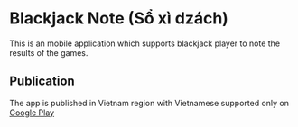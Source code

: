 # Blackjack Note (Sổ xì dzách)

This is an mobile application which supports blackjack player to note the results of the games.

## Publication

The app is published in Vietnam region with Vietnamese supported only on [Google Play](https://play.google.com/store/apps/details?id=com.namnguyen.blackjack_note)